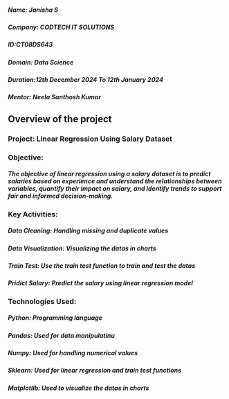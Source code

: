 ##### Name: Janisha S 
##### Company: CODTECH IT SOLUTIONS
##### ID:CT08DS643
##### Domain: Data Science
##### Duration:12th December 2024 To 12th January 2024
##### Mentor: Neela Santhosh Kumar

## Overview of the project
### Project: Linear Regression Using Salary Dataset
### Objective:
##### The objective of linear regression using a salary dataset is to predict salaries based on experience and understand the relationships between variables, quantify their impact on salary, and identify trends to support fair and informed decision-making.
### Key Activities: 
##### Data Cleaning: Handling missing and duplicate values
##### Data Visualization: Visualizing the datas in charts
##### Train Test: Use the train test function to train and test the datas
##### Pridict Salary: Predict the salary using linear regression model
### Technologies Used:
##### Python: Programming language
##### Pandas: Used for data manipulatinu
##### Numpy: Used for handling numerical values
##### Sklearn: Used for linear regression and train test functions
##### Matplotlib: Used to visualize the datas in charts 
